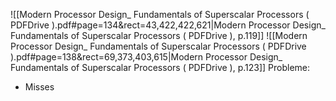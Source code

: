 ![[Modern Processor Design_ Fundamentals of Superscalar Processors ( PDFDrive ).pdf#page=134&rect=43,422,422,621|Modern Processor Design_ Fundamentals of Superscalar Processors ( PDFDrive ), p.119]]
![[Modern Processor Design_ Fundamentals of Superscalar Processors ( PDFDrive ).pdf#page=138&rect=69,373,403,615|Modern Processor Design_ Fundamentals of Superscalar Processors ( PDFDrive ), p.123]]
Probleme:
- Misses
